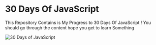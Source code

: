 # 30 Days Of JavaScript 

This Repository Contains is My Progress to 30 Days Of JavaScript !
You should go through the content hope you get to learn Something 

![30 Days of JavaScript](https://www.google.com/imgres?imgurl=https%3A%2F%2Fmiro.medium.com%2Fmax%2F1200%2F1*x1Dilw0p-QxaQUVE1R9NXw.png&imgrefurl=https%3A%2F%2Fblog.devgenius.io%2F30-days-of-javascript-f4b7e6b88081&tbnid=zDUSdWui6vdeFM&vet=12ahUKEwiwiIya_YD2AhXLR2wGHa0qAPsQMygCegUIARCpAQ..i&docid=pu5z7K69DfZ3SM&w=1200&h=386&q=30%20days%20of%20javascript%20image&ved=2ahUKEwiwiIya_YD2AhXLR2wGHa0qAPsQMygCegUIARCpAQ)




